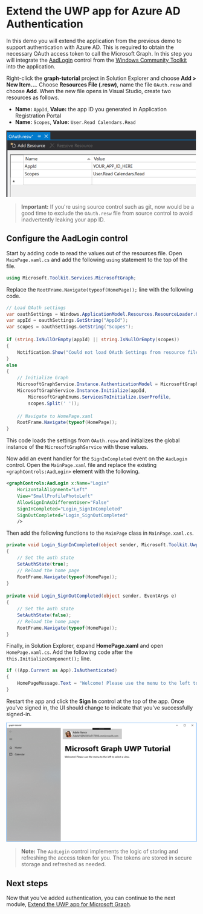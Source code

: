 # Extend the UWP app for Azure AD Authentication

In this demo you will extend the application from the previous demo to support authentication with Azure AD. This is required to obtain the necessary OAuth access token to call the Microsoft Graph. In this step you will integrate the [AadLogin](https://docs.microsoft.com/dotnet/api/microsoft.toolkit.uwp.ui.controls.graph.aadlogin?view=win-comm-toolkit-dotnet-stable) control from the [Windows Community Toolkit](https://github.com/Microsoft/WindowsCommunityToolkit) into the application.

Right-click the **graph-tutorial** project in Solution Explorer and choose **Add > New Item...**. Choose **Resources File (.resw)**, name the file `OAuth.resw` and choose **Add**. When the new file opens in Visual Studio, create two resources as follows.

- **Name:** `AppId`, **Value:** the app ID you generated in Application Registration Portal
- **Name:** `Scopes`, **Value:** `User.Read Calendars.Read`

![A screenshot of the OAuth.resw file in the Visual Studio editor](/Images/edit-resources-01.png)

> **Important:** If you're using source control such as git, now would be a good time to exclude the `OAuth.resw` file from source control to avoid inadvertently leaking your app ID.

## Configure the AadLogin control

Start by adding code to read the values out of the resources file. Open `MainPage.xaml.cs` and add the following `using` statement to the top of the file.

```cs
using Microsoft.Toolkit.Services.MicrosoftGraph;
```

Replace the `RootFrame.Navigate(typeof(HomePage));` line with the following code.

```cs
// Load OAuth settings
var oauthSettings = Windows.ApplicationModel.Resources.ResourceLoader.GetForCurrentView("OAuth");
var appId = oauthSettings.GetString("AppId");
var scopes = oauthSettings.GetString("Scopes");

if (string.IsNullOrEmpty(appId) || string.IsNullOrEmpty(scopes))
{
    Notification.Show("Could not load OAuth Settings from resource file.");
}
else
{
    // Initialize Graph
    MicrosoftGraphService.Instance.AuthenticationModel = MicrosoftGraphEnums.AuthenticationModel.V2;
    MicrosoftGraphService.Instance.Initialize(appId,
        MicrosoftGraphEnums.ServicesToInitialize.UserProfile,
        scopes.Split(' '));

    // Navigate to HomePage.xaml
    RootFrame.Navigate(typeof(HomePage));
}
```

This code loads the settings from `OAuth.resw` and initializes the global instance of the `MicrosoftGraphService` with those values.

Now add an event handler for the `SignInCompleted` event on the `AadLogin` control. Open the `MainPage.xaml` file and replace the existing `<graphControls:AadLogin>` element with the following.

```xml
<graphControls:AadLogin x:Name="Login"
    HorizontalAlignment="Left"
    View="SmallProfilePhotoLeft"
    AllowSignInAsDifferentUser="False"
    SignInCompleted="Login_SignInCompleted"
    SignOutCompleted="Login_SignOutCompleted"
    />
```

Then add the following functions to the `MainPage` class in `MainPage.xaml.cs`.

```cs
private void Login_SignInCompleted(object sender, Microsoft.Toolkit.Uwp.UI.Controls.Graph.SignInEventArgs e)
{
    // Set the auth state
    SetAuthState(true);
    // Reload the home page
    RootFrame.Navigate(typeof(HomePage));
}

private void Login_SignOutCompleted(object sender, EventArgs e)
{
    // Set the auth state
    SetAuthState(false);
    // Reload the home page
    RootFrame.Navigate(typeof(HomePage));
}
```

Finally, in Solution Explorer, expand **HomePage.xaml** and open `HomePage.xaml.cs`. Add the following code after the `this.InitializeComponent();` line.

```cs
if ((App.Current as App).IsAuthenticated)
{
    HomePageMessage.Text = "Welcome! Please use the menu to the left to select a view.";
}
```

Restart the app and click the **Sign In** control at the top of the app. Once you've signed in, the UI should change to indicate that you've successfully signed-in.

![A screenshot of the app after signing in](/Images/add-aad-auth-01.png)

> **Note:** The `AadLogin` control implements the logic of storing and refreshing the access token for you. The tokens are stored in secure storage and refreshed as needed.

## Next steps

Now that you've added authentication, you can continue to the next module, [Extend the UWP app for Microsoft Graph](../04-add-msgraph/README.md).